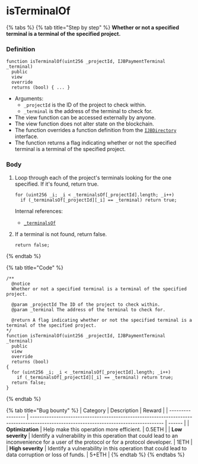 # isTerminalOf

{% tabs %}
{% tab title="Step by step" %}
**Whether or not a specified terminal is a terminal of the specified project.**

### Definition

```solidity
function isTerminalOf(uint256 _projectId, IJBPaymentTerminal _terminal)
  public
  view
  override
  returns (bool) { ... }
```

* Arguments:
  * `_projectId` is the ID of the project to check within.
  * `_terminal` is the address of the terminal to check for.
* The view function can be accessed externally by anyone.
* The view function does not alter state on the blockchain.
* The function overrides a function definition from the [`IJBDirectory`](../../../interfaces/ijbdirectory.md) interface.
* The function returns a flag indicating whether or not the specified terminal is a terminal of the specified project.

### Body

1.  Loop through each of the project's terminals looking for the one specified. If it's found, return true.

    ```solidity
    for (uint256 _i; _i < _terminalsOf[_projectId].length; _i++)
      if (_terminalsOf[_projectId][_i] == _terminal) return true;
    ```

    Internal references:

    * [`_terminalsOf`](../properties/\_terminalsof.md)
2.  If a terminal is not found, return false.

    ```solidity
    return false;
    ```
{% endtab %}

{% tab title="Code" %}
```solidity
/** 
  @notice
  Whether or not a specified terminal is a terminal of the specified project.

  @param _projectId The ID of the project to check within.
  @param _terminal The address of the terminal to check for.

  @return A flag indicating whether or not the specified terminal is a terminal of the specified project.
*/
function isTerminalOf(uint256 _projectId, IJBPaymentTerminal _terminal)
  public
  view
  override
  returns (bool)
{
  for (uint256 _i; _i < _terminalsOf[_projectId].length; _i++)
    if (_terminalsOf[_projectId][_i] == _terminal) return true;
  return false;
}
```
{% endtab %}

{% tab title="Bug bounty" %}
| Category          | Description                                                                                                                            | Reward |
| ----------------- | -------------------------------------------------------------------------------------------------------------------------------------- | ------ |
| **Optimization**  | Help make this operation more efficient.                                                                                               | 0.5ETH |
| **Low severity**  | Identify a vulnerability in this operation that could lead to an inconvenience for a user of the protocol or for a protocol developer. | 1ETH   |
| **High severity** | Identify a vulnerability in this operation that could lead to data corruption or loss of funds.                                        | 5+ETH  |
{% endtab %}
{% endtabs %}
